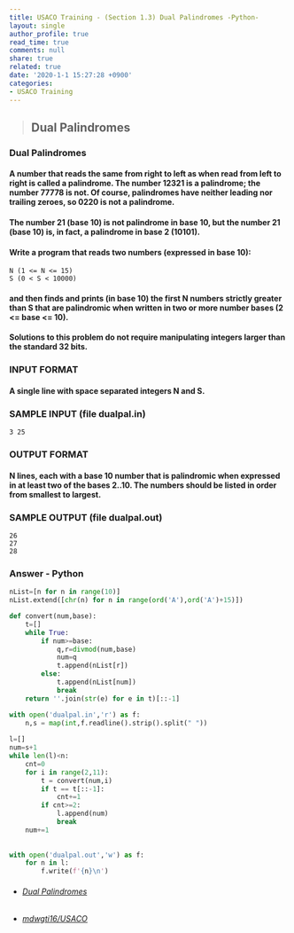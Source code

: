 ```yaml
---
title: USACO Training - (Section 1.3) Dual Palindromes -Python-
layout: single
author_profile: true
read_time: true
comments: null
share: true
related: true
date: '2020-1-1 15:27:28 +0900'
categories:
- USACO Training
---
```


> ## Dual Palindromes

### Dual Palindromes
#### A number that reads the same from right to left as when read from left to right is called a palindrome. The number 12321 is a palindrome; the number 77778 is not. Of course, palindromes have neither leading nor trailing zeroes, so 0220 is not a palindrome.

#### The number 21 (base 10) is not palindrome in base 10, but the number 21 (base 10) is, in fact, a palindrome in base 2 (10101).

#### Write a program that reads two numbers (expressed in base 10):

	N (1 <= N <= 15)
	S (0 < S < 10000)
	
#### and then finds and prints (in base 10) the first N numbers strictly greater than S that are palindromic when written in two or more number bases (2 <= base <= 10).

#### Solutions to this problem do not require manipulating integers larger than the standard 32 bits.


### INPUT FORMAT

#### A single line with space separated integers N and S.


### SAMPLE INPUT (file dualpal.in)
	3 25
	
	
### OUTPUT FORMAT

#### N lines, each with a base 10 number that is palindromic when expressed in at least two of the bases 2..10. The numbers should be listed in order from smallest to largest.


### SAMPLE OUTPUT (file dualpal.out)
	26
	27
	28

### Answer - Python
```python
nList=[n for n in range(10)]
nList.extend([chr(n) for n in range(ord('A'),ord('A')+15)])

def convert(num,base):
	t=[]
	while True:
		if num>=base:
			q,r=divmod(num,base)
			num=q
			t.append(nList[r])
		else:
			t.append(nList[num])
			break
	return ''.join(str(e) for e in t)[::-1]

with open('dualpal.in','r') as f:
	n,s = map(int,f.readline().strip().split(" "))
    
l=[]
num=s+1
while len(l)<n:
	cnt=0
	for i in range(2,11):
		t = convert(num,i)
		if t == t[::-1]:
			cnt+=1
		if cnt>=2:
			l.append(num)
			break
	num+=1
    
    
with open('dualpal.out','w') as f:
	for n in l:
		f.write(f'{n}\n')
```

* ###### [Dual Palindromes]
* ###### [mdwgti16/USACO]

[Dual Palindromes]: https://train.usaco.org/usacoprob2?a=miQqOSmwjhm&S=dualpal
[mdwgti16/USACO]: https://github.com/mdwgti16/USACO/tree/master/USACO/Chapter%201/Section%201.3